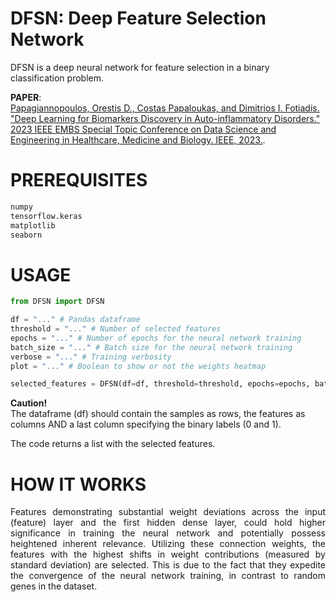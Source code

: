 # DFSN: Deep Feature Selection Network


DFSN is a deep neural network for feature selection in a binary classification problem. 


**PAPER**:   
[Papagiannopoulos, Orestis D., Costas Papaloukas, and Dimitrios I. Fotiadis. "Deep Learning for Biomarkers Discovery in Auto-inflammatory Disorders." 2023 IEEE EMBS Special Topic Conference on Data Science and Engineering in Healthcare, Medicine and Biology. IEEE, 2023.](https://ieeexplore.ieee.org/stamp/stamp.jsp?tp=&arnumber=10404699).

# PREREQUISITES
```python
numpy
tensorflow.keras
matplotlib
seaborn
```

# USAGE
```python
from DFSN import DFSN

df = "..." # Pandas dataframe
threshold = "..." # Number of selected features
epochs = "..." # Number of epochs for the neural network training
batch_size = "..." # Batch size for the neural network training
verbose = "..." # Training verbosity 
plot = "..." # Boolean to show or not the weights heatmap 

selected_features = DFSN(df=df, threshold=threshold, epochs=epochs, batch_size=batch_size, verbose=verbose, plot=plot)
```

**Caution!**    
The dataframe (df) should contain the samples as rows, the features as columns AND a last column specifying the binary labels (0 and 1).


The code returns a list with the selected features.
   


# HOW IT WORKS
<p align="justify">
Features demonstrating substantial weight deviations across the input (feature) layer and the first hidden dense layer, could hold higher significance in training the neural network and potentially possess heightened inherent relevance. Utilizing these connection weights, the features with the highest shifts in weight contributions (measured by standard deviation) are selected. This is due to the fact that they expedite the convergence of the neural network training, in contrast to random genes in the dataset.  </p>
